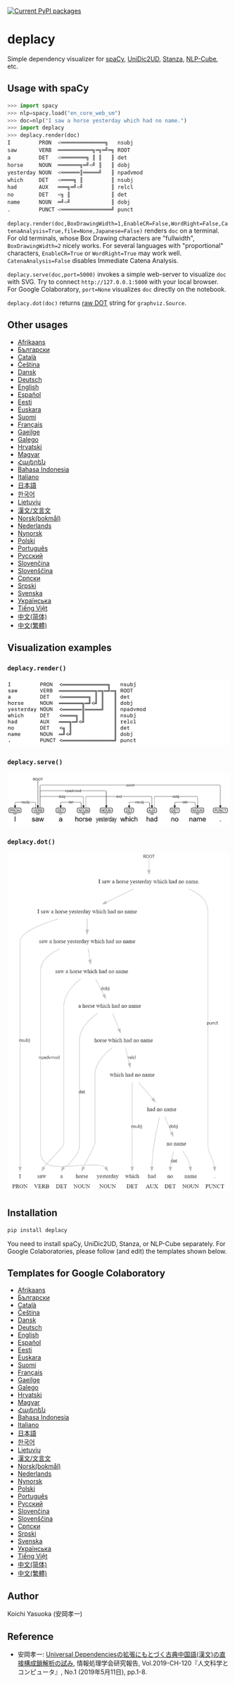 [![Current PyPI packages](https://badge.fury.io/py/deplacy.svg)](https://pypi.org/project/deplacy/)

# deplacy

Simple dependency visualizer for [spaCy](https://spacy.io/), [UniDic2UD](https://pypi.org/project/unidic2ud), [Stanza](https://stanfordnlp.github.io/stanza), [NLP-Cube](https://github.com/Adobe/NLP-Cube), etc.

## Usage with spaCy

```py
>>> import spacy
>>> nlp=spacy.load("en_core_web_sm")
>>> doc=nlp("I saw a horse yesterday which had no name.")
>>> import deplacy
>>> deplacy.render(doc)
I         PRON  <══════════════╗   nsubj
saw       VERB  ═══════════╗═╗═╝═╗ ROOT
a         DET   <════════╗ ║ ║   ║ det
horse     NOUN  ═══════╗═╝<╝ ║   ║ dobj
yesterday NOUN  <══════║═════╝   ║ npadvmod
which     DET   <════╗ ║         ║ nsubj
had       AUX   ═══╗═╝<╝         ║ relcl
no        DET   <╗ ║             ║ det
name      NOUN  ═╝<╝             ║ dobj
.         PUNCT <════════════════╝ punct
```

`deplacy.render(doc,BoxDrawingWidth=1,EnableCR=False,WordRight=False,CatenaAnalysis=True,file=None,Japanese=False)` renders `doc` on a terminal. For old terminals, whose Box Drawing characters are "fullwidth", `BoxDrawingWidth=2` nicely works. For several languages with "proportional" characters, `EnableCR=True` or `WordRight=True` may work well. `CatenaAnalysis=False` disables Immediate Catena Analysis.

`deplacy.serve(doc,port=5000)` invokes a simple web-server to visualize `doc` with SVG. Try to connect `http://127.0.0.1:5000` with your local browser. For Google Colaboratory, `port=None` visualizes `doc` directly on the notebook.

`deplacy.dot(doc)` returns [raw DOT](https://graphviz.readthedocs.io/en/stable/manual.html#using-raw-dot) string for `graphviz.Source`.

## Other usages

* [Afrikaans](https://github.com/KoichiYasuoka/deplacy/blob/master/doc/af.md)
* [Български](https://github.com/KoichiYasuoka/deplacy/blob/master/doc/bg.md)
* [Català](https://github.com/KoichiYasuoka/deplacy/blob/master/doc/ca.md)
* [Čeština](https://github.com/KoichiYasuoka/deplacy/blob/master/doc/cs.md)
* [Dansk](https://github.com/KoichiYasuoka/deplacy/blob/master/doc/da.md)
* [Deutsch](https://github.com/KoichiYasuoka/deplacy/blob/master/doc/de.md)
* [English](https://github.com/KoichiYasuoka/deplacy/blob/master/doc/en.md)
* [Español](https://github.com/KoichiYasuoka/deplacy/blob/master/doc/es.md)
* [Eesti](https://github.com/KoichiYasuoka/deplacy/blob/master/doc/et.md)
* [Euskara](https://github.com/KoichiYasuoka/deplacy/blob/master/doc/eu.md)
* [Suomi](https://github.com/KoichiYasuoka/deplacy/blob/master/doc/fi.md)
* [Français](https://github.com/KoichiYasuoka/deplacy/blob/master/doc/fr.md)
* [Gaeilge](https://github.com/KoichiYasuoka/deplacy/blob/master/doc/ga.md)
* [Galego](https://github.com/KoichiYasuoka/deplacy/blob/master/doc/gl.md)
* [Hrvatski](https://github.com/KoichiYasuoka/deplacy/blob/master/doc/hr.md)
* [Magyar](https://github.com/KoichiYasuoka/deplacy/blob/master/doc/hu.md)
* [Հայերեն](https://github.com/KoichiYasuoka/deplacy/blob/master/doc/hy.md)
* [Bahasa Indonesia](https://github.com/KoichiYasuoka/deplacy/blob/master/doc/id.md)
* [Italiano](https://github.com/KoichiYasuoka/deplacy/blob/master/doc/it.md)
* [日本語](https://github.com/KoichiYasuoka/deplacy/blob/master/doc/ja.md)
* [한국어](https://github.com/KoichiYasuoka/deplacy/blob/master/doc/ko.md)
* [Lietuvių](https://github.com/KoichiYasuoka/deplacy/blob/master/doc/lt.md)
* [漢文/文言文](https://github.com/KoichiYasuoka/deplacy/blob/master/doc/lzh.md)
* [Norsk(bokmål)](https://github.com/KoichiYasuoka/deplacy/blob/master/doc/nb.md)
* [Nederlands](https://github.com/KoichiYasuoka/deplacy/blob/master/doc/nl.md)
* [Nynorsk](https://github.com/KoichiYasuoka/deplacy/blob/master/doc/nn.md)
* [Polski](https://github.com/KoichiYasuoka/deplacy/blob/master/doc/pl.md)
* [Português](https://github.com/KoichiYasuoka/deplacy/blob/master/doc/pt.md)
* [Русский](https://github.com/KoichiYasuoka/deplacy/blob/master/doc/ru.md)
* [Slovenčina](https://github.com/KoichiYasuoka/deplacy/blob/master/doc/sk.md)
* [Slovenščina](https://github.com/KoichiYasuoka/deplacy/blob/master/doc/sl.md)
* [Српски](https://github.com/KoichiYasuoka/deplacy/blob/master/doc/sr-ec.md)
* [Srpski](https://github.com/KoichiYasuoka/deplacy/blob/master/doc/sr-el.md)
* [Svenska](https://github.com/KoichiYasuoka/deplacy/blob/master/doc/sv.md)
* [Українська](https://github.com/KoichiYasuoka/deplacy/blob/master/doc/uk.md)
* [Tiếng Việt](https://github.com/KoichiYasuoka/deplacy/blob/master/doc/vi.md)
* [中文(简体)](https://github.com/KoichiYasuoka/deplacy/blob/master/doc/zh-cn.md)
* [中文(繁體)](https://github.com/KoichiYasuoka/deplacy/blob/master/doc/zh-tw.md)

## Visualization examples

### `deplacy.render()`

![deplacy.render()](https://raw.githubusercontent.com/KoichiYasuoka/deplacy/master/render.png)

### `deplacy.serve()`

![deplacy.serve()](https://raw.githubusercontent.com/KoichiYasuoka/deplacy/master/serve.png)

### `deplacy.dot()`

![deplacy.dot()](https://raw.githubusercontent.com/KoichiYasuoka/deplacy/master/dot.png)

## Installation

```sh
pip install deplacy
```

You need to install spaCy, UniDic2UD, Stanza, or NLP-Cube separately. For Google Colaboratories, please follow (and edit) the templates shown below.

## Templates for Google Colaboratory

* [Afrikaans](https://colab.research.google.com/github/KoichiYasuoka/deplacy/blob/master/doc/af.ipynb)
* [Български](https://colab.research.google.com/github/KoichiYasuoka/deplacy/blob/master/doc/bg.ipynb)
* [Català](https://colab.research.google.com/github/KoichiYasuoka/deplacy/blob/master/doc/ca.ipynb)
* [Čeština](https://colab.research.google.com/github/KoichiYasuoka/deplacy/blob/master/doc/cs.ipynb)
* [Dansk](https://colab.research.google.com/github/KoichiYasuoka/deplacy/blob/master/doc/da.ipynb)
* [Deutsch](https://colab.research.google.com/github/KoichiYasuoka/deplacy/blob/master/doc/de.ipynb)
* [English](https://colab.research.google.com/github/KoichiYasuoka/deplacy/blob/master/doc/en.ipynb)
* [Español](https://colab.research.google.com/github/KoichiYasuoka/deplacy/blob/master/doc/es.ipynb)
* [Eesti](https://colab.research.google.com/github/KoichiYasuoka/deplacy/blob/master/doc/et.ipynb)
* [Euskara](https://colab.research.google.com/github/KoichiYasuoka/deplacy/blob/master/doc/eu.ipynb)
* [Suomi](https://colab.research.google.com/github/KoichiYasuoka/deplacy/blob/master/doc/fi.ipynb)
* [Français](https://colab.research.google.com/github/KoichiYasuoka/deplacy/blob/master/doc/fr.ipynb)
* [Gaeilge](https://colab.research.google.com/github/KoichiYasuoka/deplacy/blob/master/doc/ga.ipynb)
* [Galego](https://colab.research.google.com/github/KoichiYasuoka/deplacy/blob/master/doc/gl.ipynb)
* [Hrvatski](https://colab.research.google.com/github/KoichiYasuoka/deplacy/blob/master/doc/hr.ipynb)
* [Magyar](https://colab.research.google.com/github/KoichiYasuoka/deplacy/blob/master/doc/hu.ipynb)
* [Հայերեն](https://colab.research.google.com/github/KoichiYasuoka/deplacy/blob/master/doc/hy.ipynb)
* [Bahasa Indonesia](https://colab.research.google.com/github/KoichiYasuoka/deplacy/blob/master/doc/id.ipynb)
* [Italiano](https://colab.research.google.com/github/KoichiYasuoka/deplacy/blob/master/doc/it.ipynb)
* [日本語](https://colab.research.google.com/github/KoichiYasuoka/deplacy/blob/master/doc/ja.ipynb)
* [한국어](https://colab.research.google.com/github/KoichiYasuoka/deplacy/blob/master/doc/ko.ipynb)
* [Lietuvių](https://colab.research.google.com/github/KoichiYasuoka/deplacy/blob/master/doc/lt.ipynb)
* [漢文/文言文](https://colab.research.google.com/github/KoichiYasuoka/deplacy/blob/master/doc/lzh.ipynb)
* [Norsk(bokmål)](https://colab.research.google.com/github/KoichiYasuoka/deplacy/blob/master/doc/nb.ipynb)
* [Nederlands](https://colab.research.google.com/github/KoichiYasuoka/deplacy/blob/master/doc/nl.ipynb)
* [Nynorsk](https://colab.research.google.com/github/KoichiYasuoka/deplacy/blob/master/doc/nn.ipynb)
* [Polski](https://colab.research.google.com/github/KoichiYasuoka/deplacy/blob/master/doc/pl.ipynb)
* [Português](https://colab.research.google.com/github/KoichiYasuoka/deplacy/blob/master/doc/pt.ipynb)
* [Русский](https://colab.research.google.com/github/KoichiYasuoka/deplacy/blob/master/doc/ru.ipynb)
* [Slovenčina](https://colab.research.google.com/github/KoichiYasuoka/deplacy/blob/master/doc/sk.ipynb)
* [Slovenščina](https://colab.research.google.com/github/KoichiYasuoka/deplacy/blob/master/doc/sl.ipynb)
* [Српски](https://colab.research.google.com/github/KoichiYasuoka/deplacy/blob/master/doc/sr-ec.ipynb)
* [Srpski](https://colab.research.google.com/github/KoichiYasuoka/deplacy/blob/master/doc/sr-el.ipynb)
* [Svenska](https://colab.research.google.com/github/KoichiYasuoka/deplacy/blob/master/doc/sv.ipynb)
* [Українська](https://colab.research.google.com/github/KoichiYasuoka/deplacy/blob/master/doc/uk.ipynb)
* [Tiếng Việt](https://colab.research.google.com/github/KoichiYasuoka/deplacy/blob/master/doc/vi.ipynb)
* [中文(简体)](https://colab.research.google.com/github/KoichiYasuoka/deplacy/blob/master/doc/zh-cn.ipynb)
* [中文(繁體)](https://colab.research.google.com/github/KoichiYasuoka/deplacy/blob/master/doc/zh-tw.ipynb)

## Author

Koichi Yasuoka (安岡孝一)

## Reference

* 安岡孝一: [Universal Dependenciesの拡張にもとづく古典中国語(漢文)の直接構成鎖解析の試み](http://hdl.handle.net/2433/241358), 情報処理学会研究報告, Vol.2019-CH-120『人文科学とコンピュータ』, No.1 (2019年5月11日), pp.1-8.

